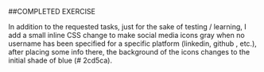 ##COMPLETED EXERCISE

In addition to the requested tasks, just for the sake of testing / learning, I add a small inline CSS change to make social media icons gray when no username has been specified for a specific platform (linkedin, github , etc.), after placing some info there, the background of the icons changes to the initial shade of blue (# 2cd5ca).
